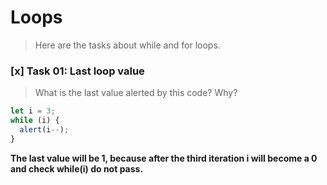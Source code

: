 # Loops

> Here are the tasks about while and for loops.

 ### [x] Task 01: Last loop value
> What is the last value alerted by this code? Why?
```javascript
let i = 3;
while (i) {
  alert(i--);
}
```
__The last value will be 1, because after the third iteration i will become a 0 and check while(i) do not pass.__